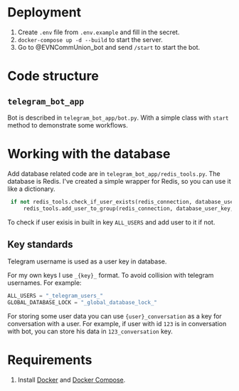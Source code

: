 

# Deployment

1. Create `.env` file from `.env.example` and fill in the secret.
2. `docker-compose up -d --build` to start the server.
3. Go to @EVNCommUnion_bot and send `/start` to start the bot.


# Code structure

## `telegram_bot_app`

Bot is described in `telegram_bot_app/bot.py`. With a simple class with `start` method to demonstrate some workflows.


# Working with the database

Add database related code are in `telegram_bot_app/redis_tools.py`. The database is Redis.
I've created a simple wrapper for Redis, so you can use it like a dictionary.

```python
 if not redis_tools.check_if_user_exists(redis_connection, database_user_key, redis_tools.ALL_USERS):
     redis_tools.add_user_to_group(redis_connection, database_user_key, redis_tools.ALL_USERS)
```
To check if user exisis in built in key `ALL_USERS` and add user to it if not.

## Key standards

Telegram username is used as a user key in database.

For my own keys I use `_{key}_` format. To avoid collision with telegram usernames. For example:

```python
ALL_USERS = "_telegram_users_"
GLOBAL_DATABASE_LOCK = "_global_database_lock_"
```


For storing some user data you can use `{user}_conversation` as a key for conversation with a user. For example, if user with id `123` is in conversation with bot, you can store his data in `123_conversation` key.




# Requirements

1. Install [Docker](https://docs.docker.com/install/) and [Docker Compose](https://docs.docker.com/compose/install/).